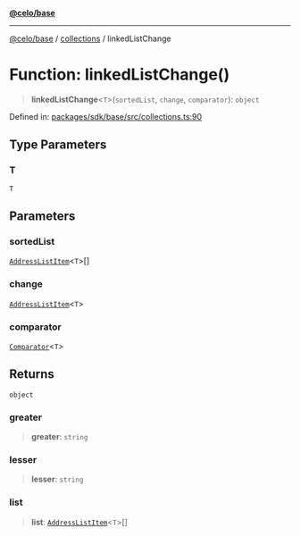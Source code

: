 [**@celo/base**](../../README.md)

***

[@celo/base](../../README.md) / [collections](../README.md) / linkedListChange

# Function: linkedListChange()

> **linkedListChange**\<`T`\>(`sortedList`, `change`, `comparator`): `object`

Defined in: [packages/sdk/base/src/collections.ts:90](https://github.com/celo-org/developer-tooling/blob/master/packages/sdk/base/src/collections.ts#L90)

## Type Parameters

### T

`T`

## Parameters

### sortedList

[`AddressListItem`](../interfaces/AddressListItem.md)\<`T`\>[]

### change

[`AddressListItem`](../interfaces/AddressListItem.md)\<`T`\>

### comparator

[`Comparator`](../type-aliases/Comparator.md)\<`T`\>

## Returns

`object`

### greater

> **greater**: `string`

### lesser

> **lesser**: `string`

### list

> **list**: [`AddressListItem`](../interfaces/AddressListItem.md)\<`T`\>[]

